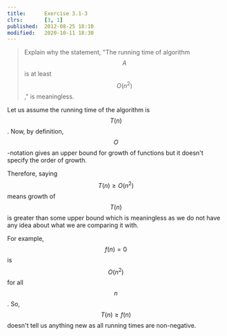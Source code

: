 ```yaml
---
title:      Exercise 3.1-3
clrs:       [3, 1]
published:  2012-08-25 18:10
modified:   2020-10-11 18:30
---
```


> Explain why the statement, "The running time of algorithm $$A$$ is at least $$O(n^2)$$," is meaningless.

Let us assume the running time of the algorithm is $$T(n)$$. Now, by definition, $$O$$-notation gives an upper bound for growth of functions but it doesn't specify the order of growth.

Therefore, saying $$T(n) \ge O(n^2)$$ means growth of $$T(n)$$ is greater than some upper bound which is meaningless as we do not have any idea about what we are comparing it with.

For example, $$f(n) = 0$$ is $$O(n^2)$$ for all $$n$$. So, $$T(n) \ge f(n)$$ doesn't tell us anything new as all running times are non-negative.
